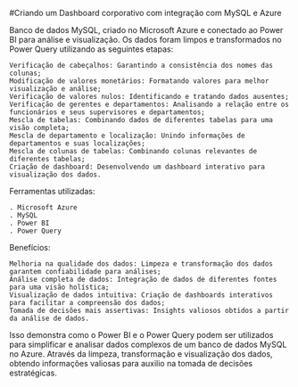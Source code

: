 #Criando um Dashboard corporativo com integração com MySQL e Azure

Banco de dados MySQL, criado no Microsoft Azure e conectado ao Power BI para análise e visualização. Os dados foram limpos e transformados no Power Query utilizando as seguintes etapas:

    Verificação de cabeçalhos: Garantindo a consistência dos nomes das colunas;
    Modificação de valores monetários: Formatando valores para melhor visualização e análise;
    Verificação de valores nulos: Identificando e tratando dados ausentes;
    Verificação de gerentes e departamentos: Analisando a relação entre os funcionários e seus supervisores e departamentos;
    Mescla de tabelas: Combinando dados de diferentes tabelas para uma visão completa;
    Mescla de departamento e localização: Unindo informações de departamentos e suas localizações;
    Mescla de colunas de tabelas: Combinando colunas relevantes de diferentes tabelas;
    Criação de dashboard: Desenvolvendo um dashboard interativo para visualização dos dados.

Ferramentas utilizadas:

    . Microsoft Azure
    . MySQL
    . Power BI
    . Power Query

Benefícios:

    Melhoria na qualidade dos dados: Limpeza e transformação dos dados garantem confiabilidade para análises;
    Análise completa de dados: Integração de dados de diferentes fontes para uma visão holística;
    Visualização de dados intuitiva: Criação de dashboards interativos para facilitar a compreensão dos dados;
    Tomada de decisões mais assertivas: Insights valiosos obtidos a partir da análise de dados.


Isso demonstra como o Power BI e o Power Query podem ser utilizados para simplificar e analisar dados complexos de um banco de dados MySQL no Azure. Através da limpeza, transformação e visualização dos dados, obtendo informações valiosas para auxilio na tomada de decisões estratégicas.
